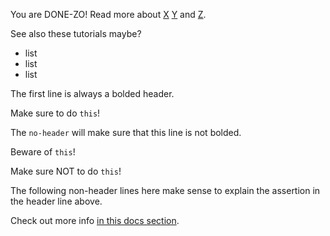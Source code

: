 You are DONE-ZO! Read more about [X](https://lit.dev) [Y](https://google.com) and [Z](https://web.dev).

See also these tutorials maybe?

* list
* list
* list

<litdev-aside type="positive">

The first line is always a bolded header.

Make sure to do `this`!

</litdev-aside>

<litdev-aside type="warn" no-header>

The `no-header` will make sure that this line is not bolded.

Beware of `this`!

</litdev-aside>

<litdev-aside type="negative">

Make sure NOT to do `this`!

The following non-header lines here make sense to explain the assertion in
the header line above.

</litdev-aside>

<litdev-aside type="info">

Check out more info [in this docs section](https://lit.dev/docs/templates/expressions/?mods=tutorialCatalog#well-formed-html).

</litdev-aside>